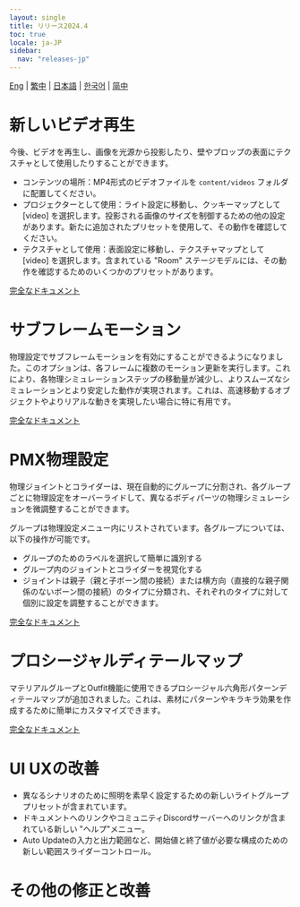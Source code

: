 ```yaml
---
layout: single
title: リリース2024.4
toc: true
locale: ja-JP
sidebar:
  nav: "releases-jp"
---
```

[Eng](/dancexr/releases/2024.4) | [繁中](/tw/dancexr/releases/2024.4) | [日本語](/jp/dancexr/releases/2024.4) | [한국어](/kr/dancexr/releases/2024.4) | [简中](/zh/dancexr/releases/2024.4)

# 新しいビデオ再生
今後、ビデオを再生し、画像を光源から投影したり、壁やプロップの表面にテクスチャとして使用したりすることができます。

* コンテンツの場所：MP4形式のビデオファイルを `content/videos` フォルダに配置してください。
* プロジェクターとして使用：ライト設定に移動し、クッキーマップとして [video] を選択します。投影される画像のサイズを制御するための他の設定があります。新たに追加されたプリセットを使用して、その動作を確認してください。
* テクスチャとして使用：表面設定に移動し、テクスチャマップとして [video] を選択します。含まれている "Room" ステージモデルには、その動作を確認するためのいくつかのプリセットがあります。

[完全なドキュメント](../features/video_playback)

# サブフレームモーション
物理設定でサブフレームモーションを有効にすることができるようになりました。このオプションは、各フレームに複数のモーション更新を実行します。これにより、各物理シミュレーションステップの移動量が減少し、よりスムーズなシミュレーションとより安定した動作が実現されます。これは、高速移動するオブジェクトやよりリアルな動きを実現したい場合に特に有用です。

[完全なドキュメント](../features/system_physics.md#subframe)

# PMX物理設定
物理ジョイントとコライダーは、現在自動的にグループに分割され、各グループごとに物理設定をオーバーライドして、異なるボディパーツの物理シミュレーションを微調整することができます。

グループは物理設定メニュー内にリストされています。各グループについては、以下の操作が可能です。
* グループのためのラベルを選択して簡単に識別する
* グループ内のジョイントとコライダーを視覚化する
* ジョイントは親子（親と子ボーン間の接続）または横方向（直接的な親子関係のないボーン間の接続）のタイプに分類され、それぞれのタイプに対して個別に設定を調整することができます。

[完全なドキュメント](../features/pmx_physics.md)

# プロシージャルディテールマップ
マテリアルグループとOutfit機能に使用できるプロシージャル六角形パターンディテールマップが追加されました。これは、素材にパターンやキラキラ効果を作成するために簡単にカスタマイズできます。

[完全なドキュメント](../features/hexagon_detail.md)

# UI UXの改善
* 異なるシナリオのために照明を素早く設定するための新しいライトグループプリセットが含まれています。
* ドキュメントへのリンクやコミュニティDiscordサーバーへのリンクが含まれている新しい "ヘルプ"メニュー。
* Auto Updateの入力と出力範囲など、開始値と終了値が必要な構成のための新しい範囲スライダーコントロール。

# その他の修正と改善